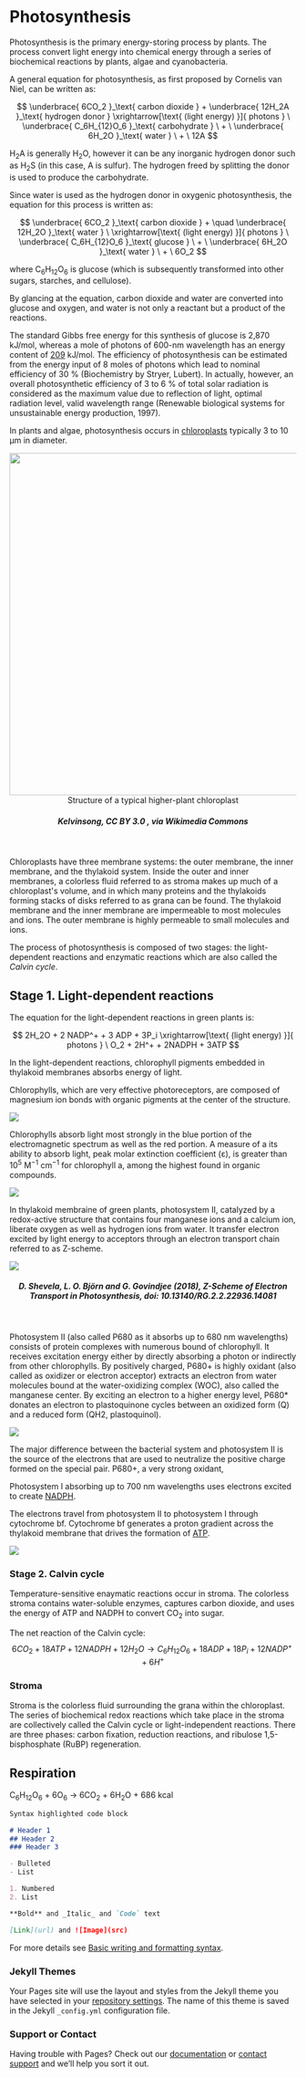 # Photosynthesis

Photosynthesis is the primary energy-storing process by plants. The process convert light energy into chemical energy through a series of biochemical reactions by plants, algae and cyanobacteria.

A general equation for photosynthesis, as first proposed by Cornelis van Niel, can be written as:<br>

$$
\underbrace{ 6CO_2 }_\text{ carbon dioxide } + \underbrace{ 12H_2A }_\text{ hydrogen donor }
\xrightarrow[\text{ (light energy) }]{ photons } \
\underbrace{ C_6H_{12}O_6 }_\text{ carbohydrate } \ + \ \underbrace{ 6H_2O }_\text{ water } \ + \ 12A
$$

H<sub>2</sub>A is generally H<sub>2</sub>O, however it can be any inorganic hydrogen donor such as H<sub>2</sub>S (in this case, A is sulfur). The hydrogen freed by splitting the donor is used to produce the carbohydrate.

Since water is used as the hydrogen donor in oxygenic photosynthesis, the equation for this process is written as:

$$
\underbrace{ 6CO_2 }_\text{ carbon dioxide } + \quad \underbrace{ 12H_2O }_\text{ water } \
\xrightarrow[\text{ (light energy) }]{ photons } \
\underbrace{ C_6H_{12}O_6 }_\text{ glucose } \ + \ \underbrace{ 6H_2O }_\text{ water } \ + \ 6O_2
$$

where C<sub>6</sub>H<sub>12</sub>O<sub>6</sub> is glucose (which is subsequently transformed into other sugars, starches, and cellulose).

By glancing at the equation, carbon dioxide and water are converted into glucose and oxygen, and water is not only a reactant but a product of the reactions.

The standard Gibbs free energy for this synthesis of glucose is 2,870 kJ/mol, whereas a mole of photons of 600-nm wavelength has an energy content of [209](./doc/EnergyPhoton.md) kJ/mol. The efficiency of photosynthesis can be estimated from the energy input of 8 moles of photons which lead to nominal efficiency of 30 % (Biochemistry by Stryer, Lubert). In actually, however, an overall photosynthetic efficiency of 3 to 6 % of total solar radiation is considered as the maximum value due to reflection of light, optimal radiation level, valid wavelength range (Renewable biological systems for unsustainable energy production, 1997).

In plants and algae, photosynthesis occurs in [chloroplasts](https://en.wikipedia.org/wiki/Chloroplast) typically 3 to 10 μm in diameter.

<center>
<img src = "./img/Chloroplast.jpg" width = "600"><br>
Structure of a typical higher-plant chloroplast
</center>
<h5 style="text-align: center;">Kelvinsong, CC BY 3.0 <https://creativecommons.org/licenses/by/3.0>, via Wikimedia Commons</h5><br>

Chloroplasts have three membrane systems: the outer membrane, the inner membrane, and the thylakoid system. Inside the outer and inner membranes, a colorless fluid referred to as stroma makes up much of a chloroplast's volume, and in which many proteins and the thylakoids forming stacks of disks referred to as grana can be found. The thylakoid membrane and the inner membrane are impermeable to most molecules and ions. The outer membrane is highly permeable to small molecules and ions.

The process of photosynthesis is composed of two stages: the light-dependent reactions and enzymatic reactions which are also called the *Calvin cycle*.

## Stage 1. Light-dependent reactions

The equation for the light-dependent reactions in green plants is:

$$
2H_2O + 2 NADP^+ + 3 ADP + 3P_i
\xrightarrow[\text{ (light energy) }]{ photons } \
O_2 + 2H^+ + 2NADPH + 3ATP
$$

In the light-dependent reactions, chlorophyll pigments embedded in thylakoid membranes absorbs energy of light. 

Chlorophylls, which are very effective photoreceptors, are composed of magnesium ion bonds with organic pigments at the center of the structure.

<img src = "./img/Chlorophyll.jpg"><br>

Chlorophylls absorb light most strongly in the blue portion of the electromagnetic spectrum as well as the red portion. A measure of a its ability to absorb light, peak molar extinction coefficient (ɛ), is greater than 10<sup>5</sup> M<sup>−1</sup> cm<sup>−1</sup> for chlorophyll a, among the highest found in organic compounds.
 
<img src = "./img/Chlorophyll_a_light.jpg"><br>

In thylakoid membraine of green plants, photosystem II, catalyzed by a redox-active structure that contains four manganese ions and a calcium ion, liberate oxygen as well as hydrogen ions from water. It transfer electron excited by light energy to acceptors through an electron transport chain referred to as Z-scheme.
 
<img src = "./img/Zscheme.jpg">
<h5 style="text-align: center;">D. Shevela, L. O. Björn and G. Govindjee (2018), Z-Scheme of Electron Transport in Photosynthesis, doi: 10.13140/RG.2.2.22936.14081</h5><br>

Photosystem II (also called P680 as it absorbs up to 680 nm wavelengths) consists of protein complexes with numerous bound of chlorophyll. It receives excitation energy either by directly absorbing a photon or indirectly from other chlorophylls. By positively charged, P680+ is highly oxidant (also called as oxidizer or electron acceptor) extracts an electron from water molecules bound at the water-oxidizing complex (WOC), also called the manganese center. By exciting an electron to a higher energy level, P680* donates an electron to plastoquinone cycles between an oxidized form (Q) and a reduced form (QH2, plastoquinol).

<img src = "./img/Plastoquinone.jpg"><br>





The major difference between the bacterial system and
photosystem II is the source of the electrons that are used to
neutralize the positive charge formed on the special pair. P680+, a very strong oxidant, 



Photosystem I absorbing up to 700 nm wavelengths uses electrons excited to create [NADPH](./doc/NADPH.md).

The electrons travel from photosystem II to photosystem I through cytochrome bf. Cytochrome bf generates a proton gradient across the thylakoid membrane that drives the formation of [ATP](./doc/ATP.md).




<img src = "./img/16.-Thylakoid_membrane_2.jpg"><br>

### Stage 2. Calvin cycle

Temperature-sensitive enaymatic reactions occur in stroma. The colorless stroma contains water-soluble enzymes, captures carbon dioxide, and uses the energy of ATP and NADPH to convert CO<sub>2</sub> into sugar.

The net reaction of the Calvin cycle:
$$
6CO_2 + 18ATP + 12NADPH + 12H_2O 
\rightarrow
C_6H_{12}O_6 + 18ADP + 18P_i + 12NADP^+ + 6H^+
$$










### Stroma
Stroma is the colorless fluid surrounding the grana within the chloroplast.
The series of biochemical redox reactions which take place in the stroma are collectively called the Calvin cycle or light-independent reactions. There are three phases: carbon fixation, reduction reactions, and ribulose 1,5-bisphosphate (RuBP) regeneration.

## Respiration

C<sub>6</sub>H<sub>12</sub>O<sub>6</sub> + 6O<sub>6</sub> &rarr; 6CO<sub>2</sub> + 6H<sub>2</sub>O + 686 kcal

```markdown
Syntax highlighted code block

# Header 1
## Header 2
### Header 3

- Bulleted
- List

1. Numbered
2. List

**Bold** and _Italic_ and `Code` text

[Link](url) and ![Image](src)
```

For more details see [Basic writing and formatting syntax](https://docs.github.com/en/github/writing-on-github/getting-started-with-writing-and-formatting-on-github/basic-writing-and-formatting-syntax).

### Jekyll Themes

Your Pages site will use the layout and styles from the Jekyll theme you have selected in your [repository settings](https://github.com/Johann426/Johann426/settings/pages). The name of this theme is saved in the Jekyll `_config.yml` configuration file.

### Support or Contact

Having trouble with Pages? Check out our [documentation](https://docs.github.com/categories/github-pages-basics/) or [contact support](https://support.github.com/contact) and we’ll help you sort it out.

